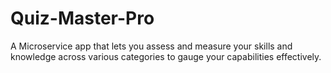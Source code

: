 # Quiz-Master-Pro
A Microservice app that lets you assess and measure your skills and knowledge across various categories to gauge your capabilities effectively.
